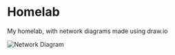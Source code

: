 # Homelab
My homelab, with network diagrams made using draw.io

![Network Diagram](./Version-1/Network-Diagram.png) 	
